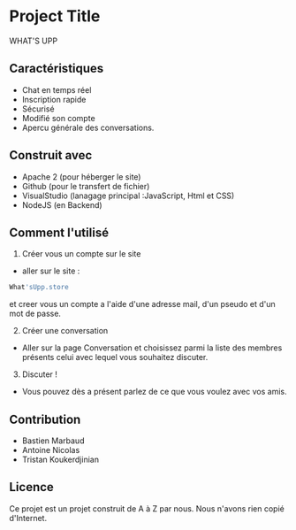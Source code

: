 
# Project Title
WHAT'S UPP

## Caractéristiques
- Chat en temps réel
- Inscription rapide
- Sécurisé
- Modifié son compte 
- Apercu générale des conversations.        


## Construit avec
- Apache 2 (pour héberger le site)
- Github (pour le transfert de fichier)
- VisualStudio (lanagage principal :JavaScript, Html et CSS)
- NodeJS (en Backend)


## Comment l'utilisé
1. Créer vous un compte sur le site 

- aller sur le site :
``` bash
What'sUpp.store
```
et creer vous un compte a l'aide d'une adresse mail, d'un pseudo et d'un mot de passe.

2. Créer une conversation
- Aller sur la page Conversation et choisissez parmi la liste des membres présents celui avec lequel vous souhaitez discuter.

3. Discuter !
- Vous pouvez dès a présent parlez de ce que vous voulez avec vos amis.

## Contribution
- Bastien Marbaud
- Antoine Nicolas
- Tristan Koukerdjinian

## Licence
Ce projet est un projet construit de A à Z par nous. Nous n'avons rien copié d'Internet.

